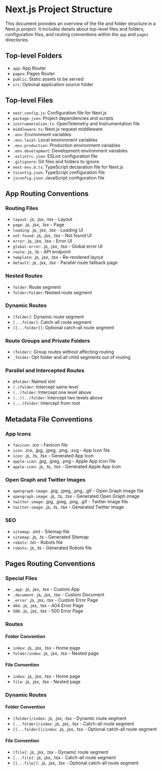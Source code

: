 # Next.js Project Structure

This document provides an overview of the file and folder structure in a Next.js project. It includes details about top-level files and folders, configuration files, and routing conventions within the `app` and `pages` directories.

## Top-level Folders
- `app`: App Router
- `pages`: Pages Router
- `public`: Static assets to be served
- `src`: Optional application source folder

## Top-level Files
- `next.config.js`: Configuration file for Next.js
- `package.json`: Project dependencies and scripts
- `instrumentation.ts`: OpenTelemetry and Instrumentation file
- `middleware.ts`: Next.js request middleware
- `.env`: Environment variables
- `.env.local`: Local environment variables
- `.env.production`: Production environment variables
- `.env.development`: Development environment variables
- `.eslintrc.json`: ESLint configuration file
- `.gitignore`: Git files and folders to ignore
- `next-env.d.ts`: TypeScript declaration file for Next.js
- `tsconfig.json`: TypeScript configuration file
- `jsconfig.json`: JavaScript configuration file

## App Routing Conventions
### Routing Files
- `layout`: .js, .jsx, .tsx - Layout
- `page`: .js, .jsx, .tsx - Page
- `loading`: .js, .jsx, .tsx - Loading UI
- `not-found`: .js, .jsx, .tsx - Not found UI
- `error`: .js, .jsx, .tsx - Error UI
- `global-error`: .js, .jsx, .tsx - Global error UI
- `route`: .js, .ts - API endpoint
- `template`: .js, .jsx, .tsx - Re-rendered layout
- `default`: .js, .jsx, .tsx - Parallel route fallback page

### Nested Routes
- `folder`: Route segment
- `folder/folder`: Nested route segment

### Dynamic Routes
- `[folder]`: Dynamic route segment
- `[...folder]`: Catch-all route segment
- `[[...folder]]`: Optional catch-all route segment

### Route Groups and Private Folders
- `(folder)`: Group routes without affecting routing
- `_folder`: Opt folder and all child segments out of routing

### Parallel and Intercepted Routes
- `@folder`: Named slot
- `(.)folder`: Intercept same level
- `(..)folder`: Intercept one level above
- `(..)(..)folder`: Intercept two levels above
- `(...)folder`: Intercept from root

## Metadata File Conventions
### App Icons
- `favicon`: .ico - Favicon file
- `icon`: .ico, .jpg, .jpeg, .png, .svg - App Icon file
- `icon`: .js, .ts, .tsx - Generated App Icon
- `apple-icon`: .jpg, .jpeg, .png - Apple App Icon file
- `apple-icon`: .js, .ts, .tsx - Generated Apple App Icon

### Open Graph and Twitter Images
- `opengraph-image`: .jpg, .jpeg, .png, .gif - Open Graph image file
- `opengraph-image`: .js, .ts, .tsx - Generated Open Graph image
- `twitter-image`: .jpg, .jpeg, .png, .gif - Twitter image file
- `twitter-image`: .js, .ts, .tsx - Generated Twitter image

### SEO
- `sitemap`: .xml - Sitemap file
- `sitemap`: .js, .ts - Generated Sitemap
- `robots`: .txt - Robots file
- `robots`: .js, .ts - Generated Robots file

## Pages Routing Conventions
### Special Files
- `_app`: .js, .jsx, .tsx - Custom App
- `_document`: .js, .jsx, .tsx - Custom Document
- `_error`: .js, .jsx, .tsx - Custom Error Page
- `404`: .js, .jsx, .tsx - 404 Error Page
- `500`: .js, .jsx, .tsx - 500 Error Page

### Routes
#### Folder Convention
- `index`: .js, .jsx, .tsx - Home page
- `folder/index`: .js, .jsx, .tsx - Nested page

#### File Convention
- `index`: .js, .jsx, .tsx - Home page
- `file`: .js, .jsx, .tsx - Nested page

### Dynamic Routes
#### Folder Convention
- `[folder]/index`: .js, .jsx, .tsx - Dynamic route segment
- `[...folder]/index`: .js, .jsx, .tsx - Catch-all route segment
- `[[...folder]]/index`: .js, .jsx, .tsx - Optional catch-all route segment

#### File Convention
- `[file]`: .js, .jsx, .tsx - Dynamic route segment
- `[...file]`: .js, .jsx, .tsx - Catch-all route segment
- `[[...file]]`: .js, .jsx, .tsx - Optional catch-all route segment

